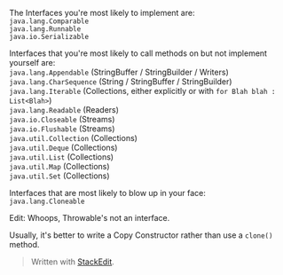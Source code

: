 The Interfaces you're most likely to implement are:  
`java.lang.Comparable`  
`java.lang.Runnable`  
`java.io.Serializable`

Interfaces that you're most likely to call methods on but not implement yourself are:  
`java.lang.Appendable` (StringBuffer / StringBuilder / Writers)  
`java.lang.CharSequence` (String / StringBuffer / StringBuilder)  
`java.lang.Iterable` (Collections, either explicitly or with `for Blah blah : List<Blah>`)  
`java.lang.Readable` (Readers)  
`java.io.Closeable` (Streams)  
`java.io.Flushable` (Streams)  
`java.util.Collection` (Collections)  
`java.util.Deque` (Collections)  
`java.util.List` (Collections)  
`java.util.Map` (Collections)  
`java.util.Set` (Collections)

Interfaces that are most likely to blow up in your face:  
`java.lang.Cloneable`

Edit: Whoops, Throwable's not an interface.

Usually, it's better to write a Copy Constructor rather than use a `clone()` method.


> Written with [StackEdit](https://stackedit.io/).
<!--stackedit_data:
eyJoaXN0b3J5IjpbMTIwOTE5NjYxNyw3MzA5OTgxMTZdfQ==
-->